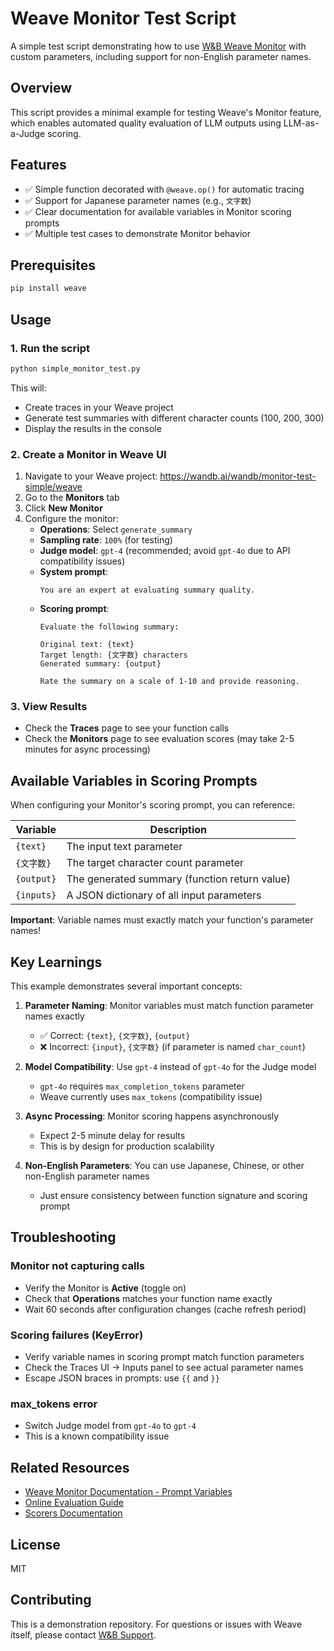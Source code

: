 # Weave Monitor Test Script

A simple test script demonstrating how to use [W&B Weave Monitor](https://docs.wandb.ai/weave/guides/evaluation/guardrails_and_monitors) with custom parameters, including support for non-English parameter names.

## Overview

This script provides a minimal example for testing Weave's Monitor feature, which enables automated quality evaluation of LLM outputs using LLM-as-a-Judge scoring.

## Features

- ✅ Simple function decorated with `@weave.op()` for automatic tracing
- ✅ Support for Japanese parameter names (e.g., `文字数`)
- ✅ Clear documentation for available variables in Monitor scoring prompts
- ✅ Multiple test cases to demonstrate Monitor behavior

## Prerequisites

```bash
pip install weave
```

## Usage

### 1. Run the script

```bash
python simple_monitor_test.py
```

This will:
- Create traces in your Weave project
- Generate test summaries with different character counts (100, 200, 300)
- Display the results in the console

### 2. Create a Monitor in Weave UI

1. Navigate to your Weave project: https://wandb.ai/wandb/monitor-test-simple/weave
2. Go to the **Monitors** tab
3. Click **New Monitor**
4. Configure the monitor:
   - **Operations**: Select `generate_summary`
   - **Sampling rate**: `100%` (for testing)
   - **Judge model**: `gpt-4` (recommended; avoid `gpt-4o` due to API compatibility issues)
   - **System prompt**: 
     ```
     You are an expert at evaluating summary quality.
     ```
   - **Scoring prompt**: 
     ```
     Evaluate the following summary:
     
     Original text: {text}
     Target length: {文字数} characters
     Generated summary: {output}
     
     Rate the summary on a scale of 1-10 and provide reasoning.
     ```

### 3. View Results

- Check the **Traces** page to see your function calls
- Check the **Monitors** page to see evaluation scores (may take 2-5 minutes for async processing)

## Available Variables in Scoring Prompts

When configuring your Monitor's scoring prompt, you can reference:

| Variable | Description |
|----------|-------------|
| `{text}` | The input text parameter |
| `{文字数}` | The target character count parameter |
| `{output}` | The generated summary (function return value) |
| `{inputs}` | A JSON dictionary of all input parameters |

**Important**: Variable names must exactly match your function's parameter names!

## Key Learnings

This example demonstrates several important concepts:

1. **Parameter Naming**: Monitor variables must match function parameter names exactly
   - ✅ Correct: `{text}`, `{文字数}`, `{output}`
   - ❌ Incorrect: `{input}`, `{文字数}` (if parameter is named `char_count`)

2. **Model Compatibility**: Use `gpt-4` instead of `gpt-4o` for the Judge model
   - `gpt-4o` requires `max_completion_tokens` parameter
   - Weave currently uses `max_tokens` (compatibility issue)

3. **Async Processing**: Monitor scoring happens asynchronously
   - Expect 2-5 minute delay for results
   - This is by design for production scalability

4. **Non-English Parameters**: You can use Japanese, Chinese, or other non-English parameter names
   - Just ensure consistency between function signature and scoring prompt

## Troubleshooting

### Monitor not capturing calls
- Verify the Monitor is **Active** (toggle on)
- Check that **Operations** matches your function name exactly
- Wait 60 seconds after configuration changes (cache refresh period)

### Scoring failures (KeyError)
- Verify variable names in scoring prompt match function parameters
- Check the Traces UI → Inputs panel to see actual parameter names
- Escape JSON braces in prompts: use `{{` and `}}`

### max_tokens error
- Switch Judge model from `gpt-4o` to `gpt-4`
- This is a known compatibility issue

## Related Resources

- [Weave Monitor Documentation - Prompt Variables](https://docs.wandb.ai/weave/guides/evaluation/guardrails_and_monitors#prompt-variables)
- [Online Evaluation Guide](https://docs.wandb.ai/weave/guides/evaluation/guardrails_and_monitors)
- [Scorers Documentation](https://docs.wandb.ai/weave/guides/evaluation/scorers)

## License

MIT

## Contributing

This is a demonstration repository. For questions or issues with Weave itself, please contact [W&B Support](https://wandb.ai/support).
